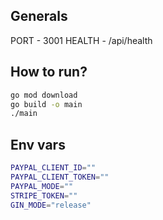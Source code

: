 ## Generals

PORT - 3001
HEALTH - /api/health

## How to run?

```bash
go mod download
go build -o main
./main
```

## Env vars

```bash
PAYPAL_CLIENT_ID=""
PAYPAL_CLIENT_TOKEN=""
PAYPAL_MODE=""
STRIPE_TOKEN=""
GIN_MODE="release"
```
